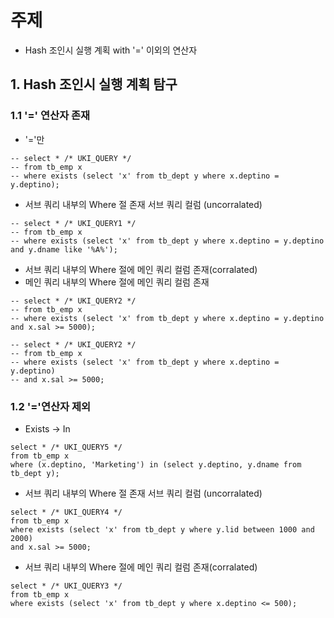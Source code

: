 # 주제
  - Hash 조인시 실행 계획 with '=' 이외의 연산자

## 1. Hash 조인시 실행 계획 탐구
### 1.1 '=' 연산자 존재
  - '='만
```
-- select * /* UKI_QUERY */
-- from tb_emp x
-- where exists (select 'x' from tb_dept y where x.deptino = y.deptino);
```    

  - 서브 쿼리 내부의 Where 절 존재 서브 쿼리 컬럼 (uncorralated)
```
-- select * /* UKI_QUERY1 */
-- from tb_emp x
-- where exists (select 'x' from tb_dept y where x.deptino = y.deptino and y.dname like '%A%');
```    

  - 서브 쿼리 내부의 Where 절에 메인 쿼리 컬럼 존재(corralated)
  - 메인 쿼리 내부의 Where 절에 메인 쿼리 컬럼 존재
```    
-- select * /* UKI_QUERY2 */
-- from tb_emp x
-- where exists (select 'x' from tb_dept y where x.deptino = y.deptino and x.sal >= 5000);

-- select * /* UKI_QUERY2 */
-- from tb_emp x
-- where exists (select 'x' from tb_dept y where x.deptino = y.deptino)
-- and x.sal >= 5000;
```

### 1.2 '='연산자 제외
- Exists -> In
```
select * /* UKI_QUERY5 */
from tb_emp x
where (x.deptino, 'Marketing') in (select y.deptino, y.dname from tb_dept y);
```

  - 서브 쿼리 내부의 Where 절 존재 서브 쿼리 컬럼 (uncorralated)
```
select * /* UKI_QUERY4 */
from tb_emp x
where exists (select 'x' from tb_dept y where y.lid between 1000 and 2000)
and x.sal >= 5000;
```

  - 서브 쿼리 내부의 Where 절에 메인 쿼리 컬럼 존재(corralated)
```
select * /* UKI_QUERY3 */
from tb_emp x
where exists (select 'x' from tb_dept y where x.deptino <= 500);
```
